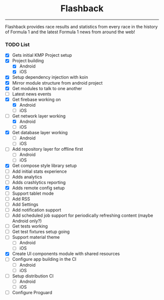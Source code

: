 <h1 align="center">Flashback</h1>

---

Flashback provides race results and statistics from every race in the history of Formula 1 and the latest Formula 1 news from around the web!

### TODO List

- [x] Gets initial KMP Project setup
- [x] Project building
  - [x] Android
  - [x] iOS
- [x] Setup dependency injection with koin
- [x] Mirror module structure from android project
- [x] Get modules to talk to one another
- [ ] Latest news events
- [x] Get firebase working on 
  - [x] Android
  - [ ] iOS
- [ ] Get network layer working
  - [x] Android
  - [ ] iOS
- [x] Get database layer working
  - [ ] Android
  - [ ] iOS
- [ ] Add repository layer for offline first
  - [ ] Android
  - [ ] iOS
- [x] Get compose style library setup
- [ ] Add initial stats experience
- [ ] Adds analytics
- [ ] Adds crashlytics reporting
- [x] Adds remote config setup
- [ ] Support tablet mode
- [ ] Add RSS
- [ ] Add Settings
- [ ] Add notification support
- [ ] Add scheduled job support for periodically refreshing content (maybe Android only?)
- [ ] Get tests working 
- [ ] Get test fixtures setup going
- [ ] Support material theme
  - [ ] Android
  - [ ] iOS
- [x] Create UI components module with shared resources
- [ ] Configure app building in the CI
  - [ ] Android
  - [ ] iOS
- [ ] Setup distribution CI
  - [ ] Android
  - [ ] iOS
- [ ] Configure Proguard